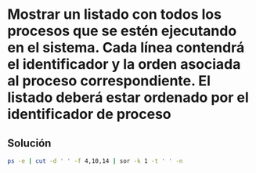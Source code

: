 # Mostrar un listado con todos los procesos que se estén ejecutando en el sistema. Cada línea contendrá el identificador y la orden asociada al proceso correspondiente. El listado deberá estar ordenado por el identificador de proceso

## Solución

```bash
ps -e | cut -d ' ' -f 4,10,14 | sor -k 1 -t ' ' -n
```
